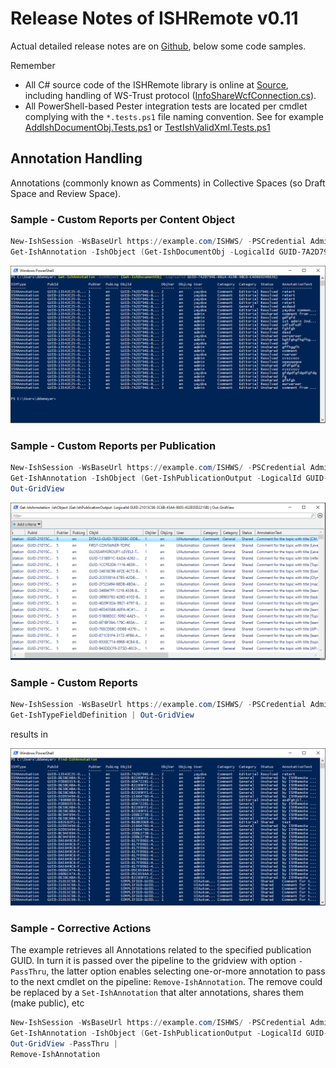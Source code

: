 # Release Notes of ISHRemote v0.11

Actual detailed release notes are on [Github](https://github.com/sdl/ISHRemote/releases/tag/v0.11), below some code samples.

Remember
* All C# source code of the ISHRemote library is online at [Source](https://github.com/sdl/ISHRemote/tree/master/Source/ISHRemote/Trisoft.ISHRemote), including handling of WS-Trust protocol ([InfoShareWcfConnection.cs](https://github.com/sdl/ISHRemote/blob/master/Source/ISHRemote/Trisoft.ISHRemote/InfoShareWcfConnection.cs)).
* All PowerShell-based Pester integration tests are located per cmdlet complying with the `*.tests.ps1` file naming convention. See for example [AddIshDocumentObj.Tests.ps1](https://github.com/sdl/ISHRemote/blob/master/Source/ISHRemote/Trisoft.ISHRemote/Cmdlets/DocumentObj/AddIshDocumentObj.Tests.ps1) or [TestIshValidXml.Tests.ps1](https://github.com/sdl/ISHRemote/blob/master/Source/ISHRemote/Trisoft.ISHRemote/Cmdlets/FileProcessor/TestIshValidXml.Tests.ps1)

## Annotation Handling

Annotations (commonly known as Comments) in Collective Spaces (so Draft Space and Review Space).

### Sample - Custom Reports per Content Object

```powershell
New-IshSession -WsBaseUrl https://example.com/ISHWS/ -PSCredential Admin
Get-IshAnnotation -IshObject (Get-IshDocumentObj -LogicalId GUID-7A2D794E-881A-419B-98C0-CA066924B636)
```

![ISHRemote-0.11--Annotation-GetPerDocumentObjOverview 1024x512](./Images/ISHRemote-0.11--Annotation-GetPerDocumentObjOverview.png)

### Sample - Custom Reports per Publication

```powershell
New-IshSession -WsBaseUrl https://example.com/ISHWS/ -PSCredential Admin
Get-IshAnnotation -IshObject (Get-IshPublicationOutput -LogicalId GUID-21015C98-3C6B-45A4-9005-432E05D2215B) |
Out-GridView
```

![ISHRemote-0.11--Annotation-GetPerPublicationOutputOverview 1024x512](./Images/ISHRemote-0.11--Annotation-GetPerPublicationOutputOverview.png)


### Sample - Custom Reports

```powershell
New-IshSession -WsBaseUrl https://example.com/ISHWS/ -PSCredential Admin
Get-IshTypeFieldDefinition | Out-GridView
```
results in 

![ISHRemote-0.11--Annotation-FindOverview 1024x512](./Images/ISHRemote-0.11--Annotation-FindOverview.png)

### Sample - Corrective Actions

The example retrieves all Annotations related to the specified publication GUID. In turn it is passed over the pipeline to the gridview with option `-PassThru`, the latter option enables selecting one-or-more annotation to pass to the next cmdlet on the pipeline: `Remove-IshAnnotation`.
The remove could be replaced by a `Set-IshAnnotation` that alter annotations, shares them (make public), etc

```powershell
New-IshSession -WsBaseUrl https://example.com/ISHWS/ -PSCredential Admin
Get-IshAnnotation -IshObject (Get-IshPublicationOutput -LogicalId GUID-21015C98-3C6B-45A4-9005-432E05D2215B) |
Out-GridView -PassThru |
Remove-IshAnnotation
```


